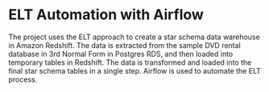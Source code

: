 # ELT Automation with Airflow
The project uses the ELT approach to create a star schema data warehouse in Amazon Redshift. The data is extracted from the sample DVD rental database in 3rd Normal Form in Postgres RDS, and then loaded into temporary tables in Redshift. The data is transformed and loaded into the final star schema tables in a single step. Airflow is used to automate the ELT process.

